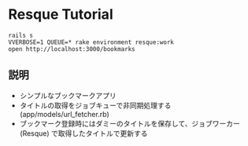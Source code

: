 # Resque Tutorial

```
rails s
VVERBOSE=1 QUEUE=* rake environment resque:work
open http://localhost:3000/bookmarks
```

## 説明

 * シンプルなブックマークアプリ
 * タイトルの取得をジョブキューで非同期処理する (app/models/url_fetcher.rb)
 * ブックマーク登録時にはダミーのタイトルを保存して、ジョブワーカー (Resque) で取得したタイトルで更新する
